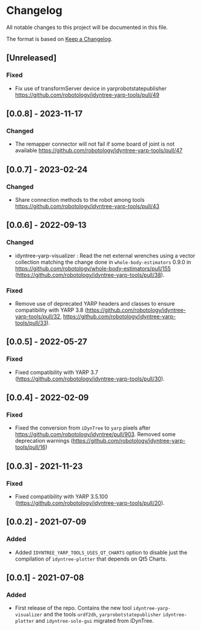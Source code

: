 # Changelog
All notable changes to this project will be documented in this file.

The format is based on [Keep a Changelog](https://keepachangelog.com/en/1.0.0/).

## [Unreleased]

### Fixed

- Fix use of transformServer device in yarprobotstatepublisher https://github.com/robotology/idyntree-yarp-tools/pull/49

## [0.0.8] - 2023-11-17

### Changed

- The remapper connector will not fail if some board of joint is not available https://github.com/robotology/idyntree-yarp-tools/pull/47

## [0.0.7] - 2023-02-24

### Changed
- Share connection methods to the robot among tools https://github.com/robotology/idyntree-yarp-tools/pull/43

## [0.0.6] - 2022-09-13

### Changed
- idyntree-yarp-visualizer : Read the net external wrenches using a vector collection matching the change done in `whole-body-estimators` 0.9.0 in https://github.com/robotology/whole-body-estimators/pull/155 (https://github.com/robotology/idyntree-yarp-tools/pull/38).

### Fixed
- Remove use of deprecated YARP headers and classes to ensure compatibility with YARP 3.8 (https://github.com/robotology/idyntree-yarp-tools/pull/32, https://github.com/robotology/idyntree-yarp-tools/pull/33).

## [0.0.5] - 2022-05-27

### Fixed
- Fixed compatibility with YARP 3.7 (https://github.com/robotology/idyntree-yarp-tools/pull/30).

## [0.0.4] - 2022-02-09

### Fixed
- Fixed the conversion from ``iDynTree`` to ``yarp`` pixels after https://github.com/robotology/idyntree/pull/903. Removed some deprecation warnings (https://github.com/robotology/idyntree-yarp-tools/pull/16)

## [0.0.3] - 2021-11-23

### Fixed
- Fixed compatibility with YARP 3.5.100 (https://github.com/robotology/idyntree-yarp-tools/pull/20).

## [0.0.2] - 2021-07-09

### Added
- Added `IDYNTREE_YARP_TOOLS_USES_QT_CHARTS` option to disable just the compilation of `idyntree-plotter` that depends on Qt5 Charts.

## [0.0.1] - 2021-07-08

### Added
- First release of the repo. Contains the new tool `idyntree-yarp-visualizer` and the tools `urdf2dh`, `yarprobotstatepublisher` `idyntree-plotter` and `idyntree-sole-gui` migrated from iDynTree.
